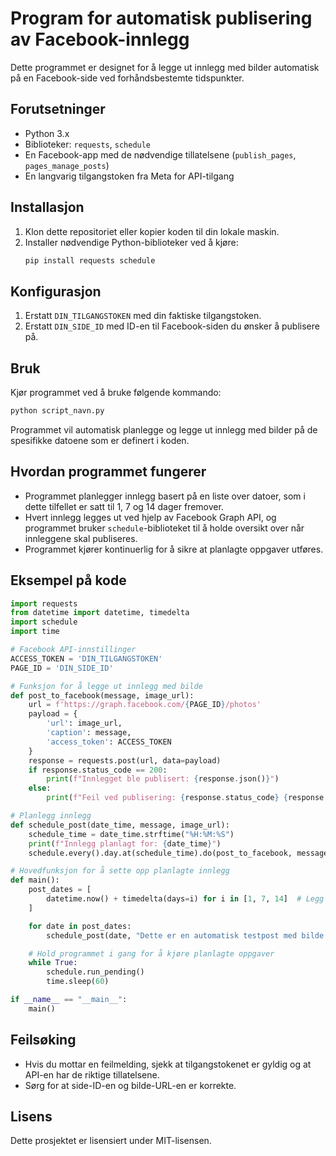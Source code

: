 # Program for automatisk publisering av Facebook-innlegg

Dette programmet er designet for å legge ut innlegg med bilder automatisk på en Facebook-side ved forhåndsbestemte tidspunkter.

## Forutsetninger
- Python 3.x
- Biblioteker: `requests`, `schedule`
- En Facebook-app med de nødvendige tillatelsene (`publish_pages`, `pages_manage_posts`)
- En langvarig tilgangstoken fra Meta for API-tilgang

## Installasjon
1. Klon dette repositoriet eller kopier koden til din lokale maskin.
2. Installer nødvendige Python-biblioteker ved å kjøre:
   ```bash
   pip install requests schedule
   ```

## Konfigurasjon
1. Erstatt `DIN_TILGANGSTOKEN` med din faktiske tilgangstoken.
2. Erstatt `DIN_SIDE_ID` med ID-en til Facebook-siden du ønsker å publisere på.

## Bruk
Kjør programmet ved å bruke følgende kommando:
```bash
python script_navn.py
```
Programmet vil automatisk planlegge og legge ut innlegg med bilder på de spesifikke datoene som er definert i koden.

## Hvordan programmet fungerer
- Programmet planlegger innlegg basert på en liste over datoer, som i dette tilfellet er satt til 1, 7 og 14 dager fremover.
- Hvert innlegg legges ut ved hjelp av Facebook Graph API, og programmet bruker `schedule`-biblioteket til å holde oversikt over når innleggene skal publiseres.
- Programmet kjører kontinuerlig for å sikre at planlagte oppgaver utføres.

## Eksempel på kode
```python
import requests
from datetime import datetime, timedelta
import schedule
import time

# Facebook API-innstillinger
ACCESS_TOKEN = 'DIN_TILGANGSTOKEN'
PAGE_ID = 'DIN_SIDE_ID'

# Funksjon for å legge ut innlegg med bilde
def post_to_facebook(message, image_url):
    url = f'https://graph.facebook.com/{PAGE_ID}/photos'
    payload = {
        'url': image_url,
        'caption': message,
        'access_token': ACCESS_TOKEN
    }
    response = requests.post(url, data=payload)
    if response.status_code == 200:
        print(f"Innlegget ble publisert: {response.json()}")
    else:
        print(f"Feil ved publisering: {response.status_code} {response.text}")

# Planlegg innlegg
def schedule_post(date_time, message, image_url):
    schedule_time = date_time.strftime("%H:%M:%S")
    print(f"Innlegg planlagt for: {date_time}")
    schedule.every().day.at(schedule_time).do(post_to_facebook, message, image_url)

# Hovedfunksjon for å sette opp planlagte innlegg
def main():
    post_dates = [
        datetime.now() + timedelta(days=i) for i in [1, 7, 14]  # Legg ut poster om 1, 7 og 14 dager
    ]

    for date in post_dates:
        schedule_post(date, "Dette er en automatisk testpost med bilde!", "https://eksempel.no/bilde.jpg")

    # Hold programmet i gang for å kjøre planlagte oppgaver
    while True:
        schedule.run_pending()
        time.sleep(60)

if __name__ == "__main__":
    main()
```

## Feilsøking
- Hvis du mottar en feilmelding, sjekk at tilgangstokenet er gyldig og at API-en har de riktige tillatelsene.
- Sørg for at side-ID-en og bilde-URL-en er korrekte.

## Lisens
Dette prosjektet er lisensiert under MIT-lisensen.
